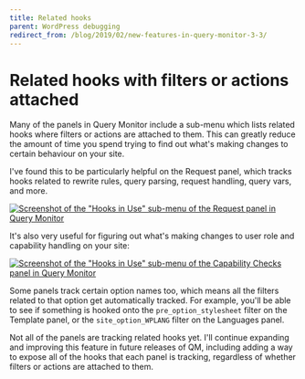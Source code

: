 ```yaml
---
title: Related hooks
parent: WordPress debugging
redirect_from: /blog/2019/02/new-features-in-query-monitor-3-3/
---
```


# Related hooks with filters or actions attached

Many of the panels in Query Monitor include a sub-menu which lists related hooks where filters or actions are attached to them. This can greatly reduce the amount of time you spend trying to find out what's making changes to certain behaviour on your site.

I've found this to be particularly helpful on the Request panel, which tracks hooks related to rewrite rules, query parsing, request handling, query vars, and more.

[![Screenshot of the "Hooks in Use" sub-menu of the Request panel in Query Monitor](/assets/hooks-request-1.png)](/assets/hooks-request-1.png)

It's also very useful for figuring out what's making changes to user role and capability handling on your site:

[![Screenshot of the "Hooks in Use" sub-menu of the Capability Checks panel in Query Monitor](/assets/hooks-caps.png)](/assets/hooks-caps.png)

Some panels track certain option names too, which means all the filters related to that option get automatically tracked. For example, you'll be able to see if something is hooked onto the `pre_option_stylesheet` filter on the Template panel, or the `site_option_WPLANG` filter on the Languages panel.

Not all of the panels are tracking related hooks yet. I'll continue expanding and improving this feature in future releases of QM, including adding a way to expose all of the hooks that each panel is tracking, regardless of whether filters or actions are attached to them.
